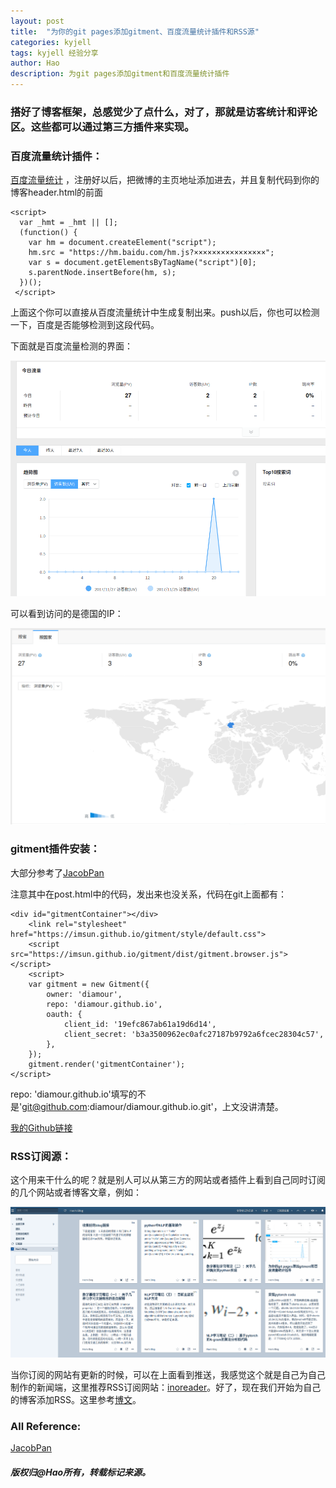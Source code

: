 ```yaml
---
layout: post
title:  "为你的git pages添加gitment、百度流量统计插件和RSS源"
categories: kyjell
tags: kyjell 经验分享
author: Hao
description: 为git pages添加gitment和百度流量统计插件
---
```

### 搭好了博客框架，总感觉少了点什么，对了，那就是访客统计和评论区。这些都可以通过第三方插件来实现。

### 百度流量统计插件：
[百度流量统计](https://tongji.baidu.com/web/welcome/login) ，注册好以后，把微博的主页地址添加进去，并且复制代码到你的博客header.html的</head>前面

    <script>
      var _hmt = _hmt || [];
      (function() {
        var hm = document.createElement("script");
        hm.src = "https://hm.baidu.com/hm.js?××××××××××××××××";
        var s = document.getElementsByTagName("script")[0];
        s.parentNode.insertBefore(hm, s);
      })();
     </script>

上面这个你可以直接从百度流量统计中生成复制出来。push以后，你也可以检测一下，百度是否能够检测到这段代码。

下面就是百度流量检测的界面：

![blog2](/assets/images/blog/blog2.png)

可以看到访问的是德国的IP：

![blog1](/assets/images/blog/blog1.png)

### gitment插件安装：
大部分参考了[JacobPan](http://www.jianshu.com/p/2940e0eda89f) 

注意其中在post.html中的代码，发出来也没关系，代码在git上面都有：

    <div id="gitmentContainer"></div>
        <link rel="stylesheet" href="https://imsun.github.io/gitment/style/default.css">
        <script src="https://imsun.github.io/gitment/dist/gitment.browser.js"></script>
        <script>
        var gitment = new Gitment({
            owner: 'diamour',
            repo: 'diamour.github.io',
            oauth: {
                client_id: '19efc867ab61a19d6d14',
                client_secret: 'b3a3500962ec0afc27187b9792a6fcec28304c57',
            },
        });
        gitment.render('gitmentContainer');
    </script>

repo: 'diamour.github.io'填写的不是'git@github.com:diamour/diamour.github.io.git'，上文没讲清楚。

[我的Github链接](https://github.com/diamour/diamour.github.io) 

### RSS订阅源：
这个用来干什么的呢？就是别人可以从第三方的网站或者插件上看到自己同时订阅的几个网站或者博客文章，例如：

![blog3](/assets/images/blog/blog3.png)

当你订阅的网站有更新的时候，可以在上面看到推送，我感觉这个就是自己为自己制作的新闻端，这里推荐RSS订阅网站：[inoreader](https://www.inoreader.com)。好了，现在我们开始为自己的博客添加RSS。这里参考[博文](http://blog.csdn.net/itmyhome1990/article/details/42919429)。


### All Reference:

[JacobPan](http://www.jianshu.com/p/2940e0eda89f) 

##### 版权归@Hao所有，转载标记来源。

